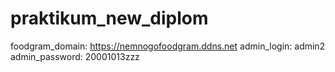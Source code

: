 # praktikum_new_diplom
foodgram_domain: https://nemnogofoodgram.ddns.net
admin_login: admin2
admin_password: 20001013zzz